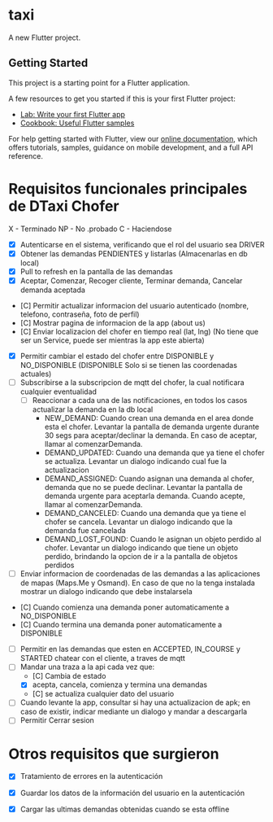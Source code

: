# taxi

A new Flutter project.

## Getting Started

This project is a starting point for a Flutter application.

A few resources to get you started if this is your first Flutter project:

- [Lab: Write your first Flutter app](https://flutter.dev/docs/get-started/codelab)
- [Cookbook: Useful Flutter samples](https://flutter.dev/docs/cookbook)

For help getting started with Flutter, view our
[online documentation](https://flutter.dev/docs), which offers tutorials,
samples, guidance on mobile development, and a full API reference.

# Requisitos funcionales principales de DTaxi Chofer

X - Terminado
NP - No .probado
C - Haciendose

- [X] Autenticarse en el sistema, verificando que el rol del usuario sea DRIVER
- [X] Obtener las demandas PENDIENTES y listarlas (Almacenarlas en db local)
- [X] Pull to refresh en la pantalla de las demandas
- [X] Aceptar, Comenzar, Recoger cliente, Terminar demanda, Cancelar demanda aceptada
- [C] Permitir actualizar informacion del usuario autenticado (nombre, telefono, contraseña, foto de perfil)
- [C] Mostrar pagina de informacion de la app (about us)
- [C] Enviar localizacion del chofer en tiempo real (lat, lng) (No tiene que ser un Service, puede ser mientras la app este abierta)
- [X] Permitir cambiar el estado del chofer entre DISPONIBLE y NO_DISPONIBLE
    (DISPONIBLE Solo si se tienen las coordenadas actuales)
- [ ] Subscribirse a la subscripcion de mqtt del chofer, la cual notificara cualquier eventualidad
    - [ ] Reaccionar a cada una de las notificaciones, en todos los casos actualizar la demanda en la db local
        - NEW_DEMAND: Cuando crean una demanda en el area donde esta el chofer. Levantar la pantalla de demanda urgente 
            durante 30 segs para aceptar/declinar la demanda. En caso de aceptar, llamar al comenzarDemanda.
        - DEMAND_UPDATED: Cuando una demanda que ya tiene el chofer se actualiza. Levantar un dialogo indicando cual fue
            la actualizacion 
        - DEMAND_ASSIGNED: Cuando asignan una demanda al chofer, demanda que no se puede declinar. Levantar la pantalla de demanda urgente para aceptarla demanda. Cuando acepte, llamar al comenzarDemanda.
        - DEMAND_CANCELED: Cuando una demanda que ya tiene el chofer se cancela. Levantar un dialogo indicando que la demanda fue cancelada 
        - DEMAND_LOST_FOUND: Cuando le asignan un objeto perdido al chofer. Levantar un dialogo indicando que tiene un objeto perdido, brindando la opcion de ir a la pantalla de objetos perdidos
- [ ] Enviar informacion de coordenadas de las demandas a las aplicaciones de mapas (Maps.Me y Osmand). En caso de que no la tenga instalada mostrar 
    un dialogo indicando que debe instalarsela
- [C] Cuando comienza una demanda poner automaticamente a NO_DISPONIBLE
- [C] Cuando termina una demanda poner automaticamente a DISPONIBLE
- [ ] Permitir en las demandas que esten en ACCEPTED, IN_COURSE y STARTED chatear con el cliente, a traves de mqtt
- [ ] Mandar una traza a la api cada vez que:
    - [C] Cambia de estado
    - [X] acepta, cancela, comienza y termina una demandas
    - [C] se actualiza cualquier dato del usuario
- [ ] Cuando levante la app, consultar si hay una actualizacion de apk; en caso de existir, indicar mediante un dialogo y mandar a descargarla
- [ ] Permitir Cerrar sesion

# Otros requisitos que surgieron
- [X] Tratamiento de errores en la autenticación
- [X] Guardar los datos de la información del usuario en la autenticación
- [X] Cargar las ultimas demandas obtenidas cuando se esta offline


